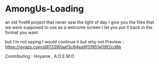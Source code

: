 # AmongUs-Loading

an old fiveM project that never saw the light of day I give you the files that we were supposed to use as a welcome screen I let you put it back in the format you want

but I'm not saying I would continue it but why not
Preview : https://gyazo.com/d973390aaf3c64ea9f01951e09f2cd8b

Contributing : Hoyame , A.D.E.M.O

